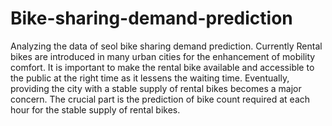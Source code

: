 # Bike-sharing-demand-prediction
Analyzing the data of seol bike sharing demand prediction.
Currently Rental bikes are introduced in many urban cities for the enhancement of mobility comfort. It is important to make the rental bike available and accessible to the public at the right time as it lessens the waiting time. Eventually, providing the city with a stable supply of rental bikes becomes a major concern. The crucial part is the prediction of bike count required at each hour for the stable supply of rental bikes.
